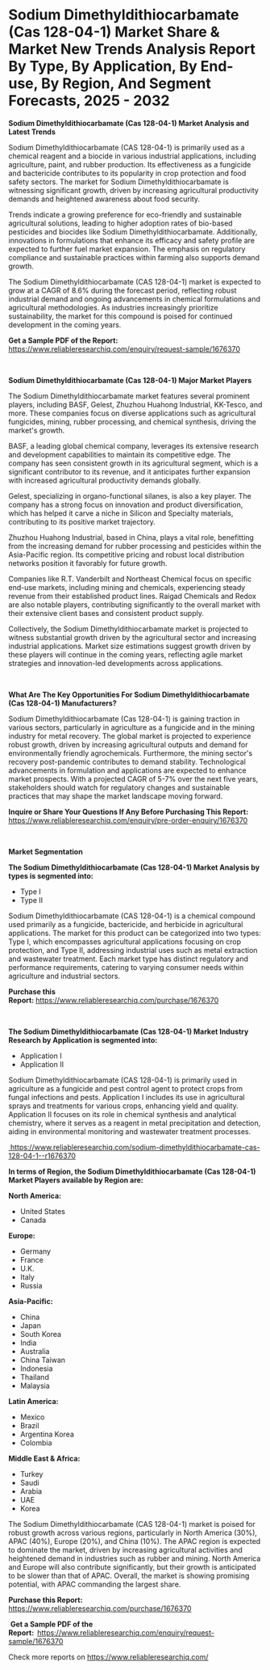 <p><h1>Sodium Dimethyldithiocarbamate (Cas 128-04-1) Market Share & Market New Trends Analysis Report By Type, By Application, By End-use, By Region, And Segment Forecasts, 2025 - 2032</h1></p><p><strong>Sodium Dimethyldithiocarbamate (Cas 128-04-1) Market Analysis and Latest Trends</strong></p>
<p><p>Sodium Dimethyldithiocarbamate (CAS 128-04-1) is primarily used as a chemical reagent and a biocide in various industrial applications, including agriculture, paint, and rubber production. Its effectiveness as a fungicide and bactericide contributes to its popularity in crop protection and food safety sectors. The market for Sodium Dimethyldithiocarbamate is witnessing significant growth, driven by increasing agricultural productivity demands and heightened awareness about food security.</p><p>Trends indicate a growing preference for eco-friendly and sustainable agricultural solutions, leading to higher adoption rates of bio-based pesticides and biocides like Sodium Dimethyldithiocarbamate. Additionally, innovations in formulations that enhance its efficacy and safety profile are expected to further fuel market expansion. The emphasis on regulatory compliance and sustainable practices within farming also supports demand growth. </p><p>The Sodium Dimethyldithiocarbamate (CAS 128-04-1) market is expected to grow at a CAGR of 8.6% during the forecast period, reflecting robust industrial demand and ongoing advancements in chemical formulations and agricultural methodologies. As industries increasingly prioritize sustainability, the market for this compound is poised for continued development in the coming years.</p></p>
<p><strong>Get a Sample PDF of the Report:&nbsp;</strong> <a href="https://www.reliableresearchiq.com/enquiry/request-sample/1676370?utm_campaign=2285&utm_medium=2&utm_source=Github&utm_content=ia&utm_term=24032025&utm_id=sodium-dimethyldithiocarbamate-cas-128-04-1">https://www.reliableresearchiq.com/enquiry/request-sample/1676370</a></p>
<p>&nbsp;</p>
<p><strong>Sodium Dimethyldithiocarbamate (Cas 128-04-1) Major Market Players</strong></p>
<p><p>The Sodium Dimethyldithiocarbamate market features several prominent players, including BASF, Gelest, Zhuzhou Huahong Industrial, KK-Tesco, and more. These companies focus on diverse applications such as agricultural fungicides, mining, rubber processing, and chemical synthesis, driving the market's growth. </p><p>BASF, a leading global chemical company, leverages its extensive research and development capabilities to maintain its competitive edge. The company has seen consistent growth in its agricultural segment, which is a significant contributor to its revenue, and it anticipates further expansion with increased agricultural productivity demands globally.</p><p>Gelest, specializing in organo-functional silanes, is also a key player. The company has a strong focus on innovation and product diversification, which has helped it carve a niche in Silicon and Specialty materials, contributing to its positive market trajectory.</p><p>Zhuzhou Huahong Industrial, based in China, plays a vital role, benefitting from the increasing demand for rubber processing and pesticides within the Asia-Pacific region. Its competitive pricing and robust local distribution networks position it favorably for future growth.</p><p>Companies like R.T. Vanderbilt and Northeast Chemical focus on specific end-use markets, including mining and chemicals, experiencing steady revenue from their established product lines. Raigad Chemicals and Redox are also notable players, contributing significantly to the overall market with their extensive client bases and consistent product supply.</p><p>Collectively, the Sodium Dimethyldithiocarbamate market is projected to witness substantial growth driven by the agricultural sector and increasing industrial applications. Market size estimations suggest growth driven by these players will continue in the coming years, reflecting agile market strategies and innovation-led developments across applications.</p></p>
<p>&nbsp;</p>
<p><strong>What Are The Key Opportunities For Sodium Dimethyldithiocarbamate (Cas 128-04-1) Manufacturers?</strong></p>
<p><p>Sodium Dimethyldithiocarbamate (Cas 128-04-1) is gaining traction in various sectors, particularly in agriculture as a fungicide and in the mining industry for metal recovery. The global market is projected to experience robust growth, driven by increasing agricultural outputs and demand for environmentally friendly agrochemicals. Furthermore, the mining sector's recovery post-pandemic contributes to demand stability. Technological advancements in formulation and applications are expected to enhance market prospects. With a projected CAGR of 5-7% over the next five years, stakeholders should watch for regulatory changes and sustainable practices that may shape the market landscape moving forward.</p></p>
<p><strong>Inquire or Share Your Questions If Any Before Purchasing This Report:</strong> <a href="https://www.reliableresearchiq.com/enquiry/pre-order-enquiry/1676370?utm_campaign=2285&utm_medium=2&utm_source=Github&utm_content=ia&utm_term=24032025&utm_id=sodium-dimethyldithiocarbamate-cas-128-04-1">https://www.reliableresearchiq.com/enquiry/pre-order-enquiry/1676370</a></p>
<p>&nbsp;</p>
<p><strong>Market Segmentation</strong></p>
<p><strong>The Sodium Dimethyldithiocarbamate (Cas 128-04-1) Market Analysis by types is segmented into:</strong></p>
<p><ul><li>Type I</li><li>Type II</li></ul></p>
<p><p>Sodium Dimethyldithiocarbamate (CAS 128-04-1) is a chemical compound used primarily as a fungicide, bactericide, and herbicide in agricultural applications. The market for this product can be categorized into two types: Type I, which encompasses agricultural applications focusing on crop protection, and Type II, addressing industrial uses such as metal extraction and wastewater treatment. Each market type has distinct regulatory and performance requirements, catering to varying consumer needs within agriculture and industrial sectors.</p></p>
<p><strong>Purchase this Report:&nbsp;</strong><a href="https://www.reliableresearchiq.com/purchase/1676370?utm_campaign=2285&utm_medium=2&utm_source=Github&utm_content=ia&utm_term=24032025&utm_id=sodium-dimethyldithiocarbamate-cas-128-04-1">https://www.reliableresearchiq.com/purchase/1676370</a></p>
<p>&nbsp;</p>
<p><strong>The Sodium Dimethyldithiocarbamate (Cas 128-04-1) Market Industry Research by Application is segmented into:</strong></p>
<p><ul><li>Application I</li><li>Application II</li></ul></p>
<p><p>Sodium Dimethyldithiocarbamate (CAS 128-04-1) is primarily used in agriculture as a fungicide and pest control agent to protect crops from fungal infections and pests. Application I includes its use in agricultural sprays and treatments for various crops, enhancing yield and quality. Application II focuses on its role in chemical synthesis and analytical chemistry, where it serves as a reagent in metal precipitation and detection, aiding in environmental monitoring and wastewater treatment processes.</p></p>
<p><a href="https://www.reliableresearchiq.com/sodium-dimethyldithiocarbamate-cas-128-04-1--r1676370?utm_campaign=2285&utm_medium=2&utm_source=Github&utm_content=ia&utm_term=24032025&utm_id=sodium-dimethyldithiocarbamate-cas-128-04-1">&nbsp;https://www.reliableresearchiq.com/sodium-dimethyldithiocarbamate-cas-128-04-1--r1676370</a></p>
<p><strong>In terms of Region, the Sodium Dimethyldithiocarbamate (Cas 128-04-1) Market Players available by Region are:</strong></p>
<p>
    <p> <strong> North America: </strong>
        <ul>
            <li>United States</li>
            <li>Canada</li>
        </ul>
        </p> 
    <p> <strong> Europe: </strong>
        <ul>
            <li>Germany</li>
            <li>France</li>
            <li>U.K.</li>
            <li>Italy</li>
            <li>Russia</li>
        </ul>
        </p> 
    <p> <strong> Asia-Pacific: </strong>
        <ul>
            <li>China</li>
            <li>Japan</li>
            <li>South Korea</li>
            <li>India</li>
            <li>Australia</li>
            <li>China Taiwan</li>
            <li>Indonesia</li>
            <li>Thailand</li>
            <li>Malaysia</li>
        </ul>
        </p> 
    <p> <strong> Latin America: </strong>
        <ul>
            <li>Mexico</li>
            <li>Brazil</li>
            <li>Argentina Korea</li>
            <li>Colombia</li>
        </ul>
        </p> 
    <p> <strong> Middle East & Africa: </strong>
        <ul>
            <li>Turkey</li>
            <li>Saudi</li>
            <li>Arabia</li>
            <li>UAE</li>
            <li>Korea</li>
        </ul>
    </p>
    </p>
<p><p>The Sodium Dimethyldithiocarbamate (CAS 128-04-1) market is poised for robust growth across various regions, particularly in North America (30%), APAC (40%), Europe (20%), and China (10%). The APAC region is expected to dominate the market, driven by increasing agricultural activities and heightened demand in industries such as rubber and mining. North America and Europe will also contribute significantly, but their growth is anticipated to be slower than that of APAC. Overall, the market is showing promising potential, with APAC commanding the largest share.</p></p>
<p><strong>Purchase this Report: </strong><a href="https://www.reliableresearchiq.com/purchase/1676370?utm_campaign=2285&utm_medium=2&utm_source=Github&utm_content=ia&utm_term=24032025&utm_id=sodium-dimethyldithiocarbamate-cas-128-04-1">https://www.reliableresearchiq.com/purchase/1676370</a></p>
<p>&nbsp;<strong>Get a Sample PDF of the Report:&nbsp;&nbsp;</strong><a href="https://www.reliableresearchiq.com/enquiry/request-sample/1676370?utm_campaign=2285&utm_medium=2&utm_source=Github&utm_content=ia&utm_term=24032025&utm_id=sodium-dimethyldithiocarbamate-cas-128-04-1">https://www.reliableresearchiq.com/enquiry/request-sample/1676370</a></p>
<p><strong></strong></p>
<p>Check more reports on <a href="https://www.reliableresearchiq.com/?utm_campaign=2285&utm_medium=2&utm_source=Github&utm_content=ia&utm_term=24032025&utm_id=sodium-dimethyldithiocarbamate-cas-128-04-1">https://www.reliableresearchiq.com/</a></p>